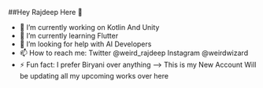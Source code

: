 ##Hey Rajdeep Here 👋

- 🔭 I’m currently working on Kotlin And Unity 
- 🌱 I’m currently learning Flutter
- 🤔 I’m looking for help with AI Developers
- 📫 How to reach me: Twitter @weird_rajdeep Instagram @weirdwizard
- ⚡ Fun fact: I prefer Biryani over anything
--> This is my New Account Will be updating all my upcoming works over here 
